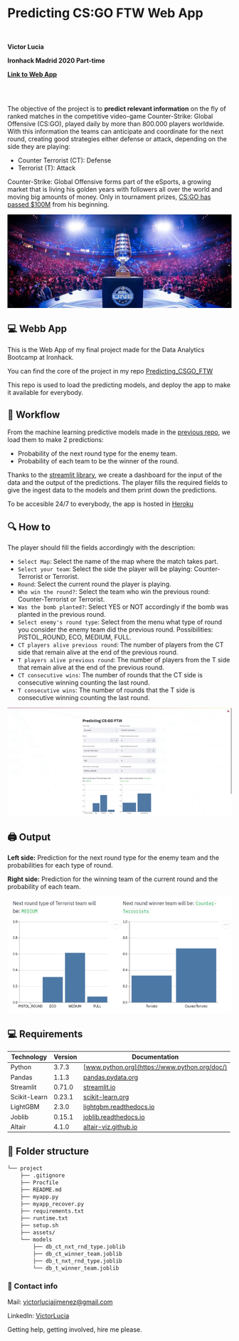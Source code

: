 # Predicting CS:GO FTW Web App

<br>

**Victor Lucia**

**Ironhack Madrid 2020 Part-time**

**[Link to Web App](https://predicting-csgo-app.herokuapp.com/)**
##

<br>

The objective of the project is to **predict relevant information** on the fly of ranked matches in the competitive video-game Counter-Strike: Global Offensive (CS:GO), played daily by more than 800.000 players worldwide. With this information the teams can anticipate and coordinate for the next round, creating good strategies either defense or attack, depending on the side they are playing:
- Counter Terrorist (CT): Defense
- Terrorist (T): Attack

Counter-Strike: Global Offensive forms part of the eSports, a growing market that is living his golden years with followers all over the world and moving big amounts of money. Only in tournament prizes, [CS:GO has passed $100M](https://esportsobserver.com/csgo-passes-100m-totalprize-money/)  from his beginning.

![Image](assets/csgo_cup.jpg)

## :computer: Webb App

This is the Web App of my final project made for the Data Analytics Bootcamp at Ironhack.

You can find the core of the project in my repo [Predicting_CSGO_FTW](https://github.com/Laserdan/Predicting_CSGO_FTW)

This repo is used to load the predicting models, and deploy the app to make it available for everybody.


##  :nut_and_bolt: Workflow


From the machine learning predictive models made in the [previous repo](https://github.com/Laserdan/Predicting_CSGO_FTW), we load them to make 2 predictions:
- Probability of the next round type for the enemy team.
- Probability of each team to be the winner of the round.

Thanks to the [streamlit library](https://www.streamlit.io/), we create a dashboard for the input of the data and the output of the predictions.
The player fills the required fields to give the ingest data to the models and them print down the predictions.

To be accesible 24/7 to everybody, the app is hosted in [Heroku](https://www.heroku.com/)


## :mag: How to

The player should fill the fields accordingly with the description:

- <code>Select Map</code>: Select the name of the map where the match takes part.
- <code>Select your team</code>: Select the side the player will be playing: Counter-Terrorist or Terrorist.
- <code>Round</code>: Select the current round the player is playing.
- <code>Who win the round?</code>: Select the team who win the previous round: Counter-Terrorist or Terrorist.
- <code>Was the bomb planted?</code>: Select YES or NOT accordingly if the bomb was planted in the previous round.
- <code>Select enemy's round type</code>: Select from the menu what type of round you consider the enemy team did the previous round. Possibilities: PISTOL_ROUND, ECO, MEDIUM, FULL.
- <code>CT players alive previous round</code>: The number of players from the CT side that remain alive at the end of the previous round.
- <code>T players alive previous round</code>: The number of players from the T side that remain alive at the end of the previous round.
- <code>CT consecutive wins</code>: The number of rounds that the CT side is consecutive winning counting the last round.
- <code>T consecutive wins</code>: The number of rounds that the T side is consecutive winning counting the last round.

![animated1](assets/example.gif)

## :printer: Output

**Left side:** Prediction for the next round type for the enemy team and the probabilities for each type of round.

**Right side:** Prediction for the winning team of the current round and the probability of each team.

![Image2](assets/prediction_output.png)

## :computer: Requirements 

| Technology | Version | Documentation | 
| --- | --- | --- |
| Python | 3.7.3 | [www.python.org](https://www.python.org/doc/) |
| Pandas | 1.1.3 | [pandas.pydata.org](https://pandas.pydata.org/docs/reference/index.html) |
| Streamlit | 0.71.0 | [streamlit.io](https://docs.streamlit.io/en/stable/) |
| Scikit-Learn | 0.23.1 | [scikit-learn.org](https://scikit-learn.org/stable/user_guide.html) |
| LightGBM | 2.3.0 | [lightgbm.readthedocs.io](https://lightgbm.readthedocs.io/en/latest/index.html) |
| Joblib | 0.15.1 | [joblib.readthedocs.io](https://joblib.readthedocs.io/en/latest/) |
| Altair | 4.1.0 | [altair-viz.github.io](https://altair-viz.github.io/) |

## :file_folder: Folder structure
```
└── project
    ├── .gitignore
    ├── Procfile
    ├── README.md
    ├── myapp.py
    ├── myapp_recover.py
    ├── requirements.txt
    ├── runtime.txt
    ├── setup.sh
    ├── assets/
    └── models
        ├── db_ct_nxt_rnd_type.joblib
        ├── db_ct_winner_team.joblib
        ├── db_t_nxt_rnd_type.joblib
        └── db_t_winner_team.joblib

```



### :love_letter: Contact info
Mail: victorluciajimenez@gmail.com

LinkedIn: [VictorLucia](https://www.linkedin.com/in/victor-lucia/)

Getting help, getting involved, hire me please.

